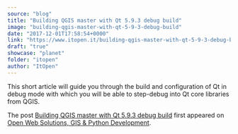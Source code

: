 ```yaml
---
source: "blog"
title: "Building QGIS master with Qt 5.9.3 debug build"
image: "building-qgis-master-with-qt-5-9-3-debug-build"
date: "2017-12-01T17:58:54+0000"
link: "https://www.itopen.it/building-qgis-master-with-qt-5-9-3-debug-build/"
draft: "true"
showcase: "planet"
folder: "itopen"
author: "ItOpen"
---
```


<p>This short article will guide you through the build and configuration of Qt in debug mode with which you will be able to step-debug into Qt core libraries from QGIS.</p>
<p>The post <a href="https://www.itopen.it/building-qgis-master-with-qt-5-9-3-debug-build/">Building QGIS master with Qt 5.9.3 debug build</a> first appeared on <a href="https://www.itopen.it">Open Web Solutions, GIS & Python Development</a>.</p>
